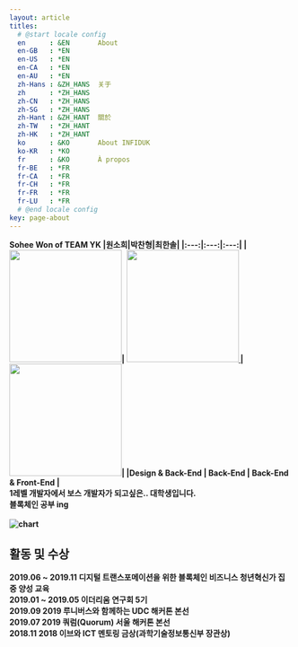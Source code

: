 ```yaml
---
layout: article
titles:
  # @start locale config
  en      : &EN       About
  en-GB   : *EN
  en-US   : *EN
  en-CA   : *EN
  en-AU   : *EN
  zh-Hans : &ZH_HANS  关于
  zh      : *ZH_HANS
  zh-CN   : *ZH_HANS
  zh-SG   : *ZH_HANS
  zh-Hant : &ZH_HANT  關於
  zh-TW   : *ZH_HANT
  zh-HK   : *ZH_HANT
  ko      : &KO       About INFIDUK
  ko-KR   : *KO
  fr      : &KO       À propos
  fr-BE   : *FR
  fr-CA   : *FR
  fr-CH   : *FR
  fr-FR   : *FR
  fr-LU   : *FR
  # @end locale config
key: page-about
---
```


<b>Sohee Won of TEAM YK<b/>
|원소희|박찬형|최한솔|
|:---:|:---:|:---:|
|<a href="https://infiduk.github.io"><img src='https://user-images.githubusercontent.com/48206157/67365012-b23bff80-f5ab-11e9-8d93-2dd938673ec0.jpg' width='200' /></a>| <a href="https://ch-4ml.github.io"> <img src='https://user-images.githubusercontent.com/48206157/67365013-b23bff80-f5ab-11e9-9f5a-eb38db485396.jpg' width='200' /> | <a href="https://9992.github.io"><img src='https://user-images.githubusercontent.com/48206157/67365014-b2d49600-f5ab-11e9-824b-382bd33257fd.jpg' width='200' /></a>|
|Design & Back-End | Back-End | Back-End & Front-End |
<br />1레벨 개발자에서 보스 개발자가 되고싶은.. 대학생입니다.
<br /><b>블록체인</b> 공부 ing
<br /><br />![chart](https://ghchart.rshah.org/infiduk)

## 활동 및 수상
2019.06 ~ 2019.11 디지털 트랜스포메이션을 위한 블록체인 비즈니스 청년혁신가 집중 양성 교육
<br />2019.01 ~ 2019.05 이더리움 연구회 5기
<br />2019.09 2019 루니버스와 함께하는 UDC 해커톤 본선
<br />2019.07 2019 쿼럼(Quorum) 서울 해커톤 본선
<br />2018.11 2018 이브와 ICT 멘토링 금상(과학기술정보통신부 장관상)
<br />